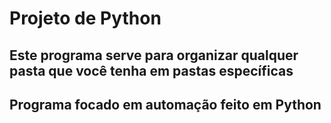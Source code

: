 # Projeto de Python #

## Este programa serve para organizar qualquer pasta que você tenha em pastas específicas ##

## Programa focado em automação feito em Python ##

